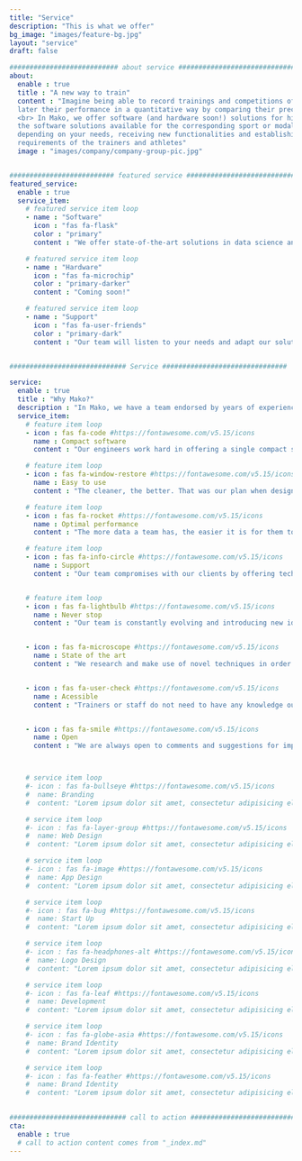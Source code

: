 ```yaml
---
title: "Service"
description: "This is what we offer"
bg_image: "images/feature-bg.jpg"
layout: "service"
draft: false

########################### about service #############################
about:
  enable : true
  title : "A new way to train"
  content : "Imagine being able to record trainings and competitions of different athletes at the same time, and being able to analyse
  later their performance in a quantitative way by comparing their precise movements, speed, heart rate and more with a precision of miliseconds.            
  <br> In Mako, we offer software (and hardware soon!) solutions for high-level sport teams. By choosing our services we will provide you with all 
  the software solutions available for the corresponding sport or modality. Besides, you will also receive the support of our team for updating our software 
  depending on your needs, receiving new functionalities and establishing a one-to-one relationship with the technical staff in order to fit our product to the
  requirements of the trainers and athletes"
  image : "images/company/company-group-pic.jpg"


########################## featured service ############################
featured_service:
  enable : true
  service_item:
    # featured service item loop
    - name : "Software"
      icon : "fas fa-flask"
      color : "primary"
      content : "We offer state-of-the-art solutions in data science and signal processing"

    # featured service item loop
    - name : "Hardware"
      icon : "fas fa-microchip"
      color : "primary-darker"
      content : "Coming soon!"

    # featured service item loop
    - name : "Support"
      icon : "fas fa-user-friends"
      color : "primary-dark"
      content : "Our team will listen to your needs and adapt our solutions to the requirements of the athletes"


############################# Service ###############################

service:
  enable : true
  title : "Why Mako?"
  description : "In Mako, we have a team endorsed by years of experience in the fields of both high-level sports and engineering. It is for this reason that we firmly believe in the symbiosis of technology and trainings in order to achieve the optimal result"
  service_item:
    # feature item loop
    - icon : fas fa-code #https://fontawesome.com/v5.15/icons
      name : Compact software
      content : "Our engineers work hard in offering a single compact solution with all the software a sports team will ever need"

    # feature item loop
    - icon : fas fa-window-restore #https://fontawesome.com/v5.15/icons
      name : Easy to use
      content : "The cleaner, the better. That was our plan when designing a clear and straightforward user interface"

    # feature item loop
    - icon : fas fa-rocket #https://fontawesome.com/v5.15/icons
      name : Optimal performance
      content : "The more data a team has, the easier it is for them to spot what to improve and how to improve it"

    # feature item loop
    - icon : fas fa-info-circle #https://fontawesome.com/v5.15/icons
      name : Support
      content : "Our team compromises with our clients by offering technical and advisorial support during the first months <br><br> "


    # feature item loop
    - icon : fas fa-lightbulb #https://fontawesome.com/v5.15/icons
      name : Never stop
      content : "Our team is constantly evolving and introducing new ideas and updates in our products"


    - icon : fas fa-microscope #https://fontawesome.com/v5.15/icons
      name : State of the art
      content : "We research and make use of novel techniques in order to bring the most innovative solutions to the market"


    - icon : fas fa-user-check #https://fontawesome.com/v5.15/icons
      name : Acessible
      content : "Trainers or staff do not need to have any knowledge outside sports to interpret our data"


    - icon : fas fa-smile #https://fontawesome.com/v5.15/icons
      name : Open
      content : "We are always open to comments and suggestions for improving the user experience!"



    # service item loop
    #- icon : fas fa-bullseye #https://fontawesome.com/v5.15/icons
    #  name: Branding
    #  content: "Lorem ipsum dolor sit amet, consectetur adipisicing elit, sed do eiusmod tempor incididunt ut"

    # service item loop
    #- icon : fas fa-layer-group #https://fontawesome.com/v5.15/icons
    #  name: Web Design
    #  content: "Lorem ipsum dolor sit amet, consectetur adipisicing elit, sed do eiusmod tempor incididunt ut"

    # service item loop
    #- icon : fas fa-image #https://fontawesome.com/v5.15/icons
    #  name: App Design
    #  content: "Lorem ipsum dolor sit amet, consectetur adipisicing elit, sed do eiusmod tempor incididunt ut"

    # service item loop
    #- icon : fas fa-bug #https://fontawesome.com/v5.15/icons
    #  name: Start Up
    #  content: "Lorem ipsum dolor sit amet, consectetur adipisicing elit, sed do eiusmod tempor incididunt ut"

    # service item loop
    #- icon : fas fa-headphones-alt #https://fontawesome.com/v5.15/icons
    #  name: Logo Design
    #  content: "Lorem ipsum dolor sit amet, consectetur adipisicing elit, sed do eiusmod tempor incididunt ut"

    # service item loop
    #- icon : fas fa-leaf #https://fontawesome.com/v5.15/icons
    #  name: Development
    #  content: "Lorem ipsum dolor sit amet, consectetur adipisicing elit, sed do eiusmod tempor incididunt ut"

    # service item loop
    #- icon : fas fa-globe-asia #https://fontawesome.com/v5.15/icons
    #  name: Brand Identity
    #  content: "Lorem ipsum dolor sit amet, consectetur adipisicing elit, sed do eiusmod tempor incididunt ut"

    # service item loop
    #- icon : fas fa-feather #https://fontawesome.com/v5.15/icons
    #  name: Brand Identity
    #  content: "Lorem ipsum dolor sit amet, consectetur adipisicing elit, sed do eiusmod tempor incididunt ut"
  

############################# call to action #################################
cta:
  enable : true
  # call to action content comes from "_index.md"
---
```


